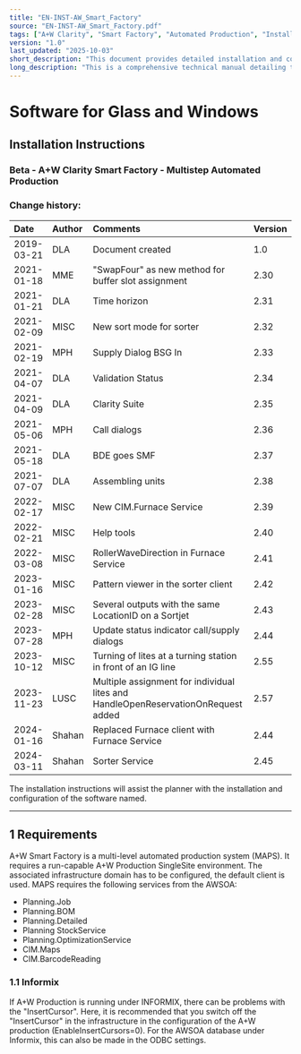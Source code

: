 ```yaml
---
title: "EN-INST-AW_Smart_Factory"
source: "EN-INST-AW_Smart_Factory.pdf"
tags: ["A+W Clarity", "Smart Factory", "Automated Production", "Installation Instructions", "Software", "Glass Manufacturing", "MAPS", "HEGLA Sortjet", "Furnace Control"]
version: "1.0"
last_updated: "2025-10-03"
short_description: "This document provides detailed installation and configuration instructions for the A+W Clarity Smart Factory, a multi-step automated production system for the glass and windows industry. It covers system requirements, database setup, master data configuration, and integration of various components like the HEGLA Sortjet, North-Glass furnace, and shopfloor clients."
long_description: "This is a comprehensive technical manual detailing the setup process for the A+W Clarity Smart Factory - Multistep Automated Production system (MAPS). It is intended for planners and service technicians responsible for installing and configuring the software environment. The document begins with a detailed change history, tracking versions from 1.0 to 2.57. It then outlines the prerequisites, including A+W Production SingleSite environment, specific AWSOA services, and database configurations for Informix. The core of the manual is the 'Installation' section, which guides the user through database schema creation, master data population, and the setup of key services like the MAPS Service, Furnace Service, and Sorter Service. It provides in-depth configuration details for various shopfloor clients, such as the Dynopt Filler Client for optimization, the HEGLA Sortjet Client for sorting, and the North-Glass furnace client. The manual explains the intricacies of the ticket and lite status system within the Smart Factory, the structure of the production timeline, and how to handle events like breaks and remakes. It also covers the user interface, including call and supply dialogs, and the connection to the A+W Production PDC for booking and status updates. The document is rich with technical details, including SQL scripts, XML configuration examples, and screenshots of administrative interfaces."
---
```


# Software for Glass and Windows
## Installation Instructions
### Beta - A+W Clarity Smart Factory - Multistep Automated Production

### Change history:

| Date | Author | Comments | Version |
| :--- | :--- | :--- | :--- |
| 2019-03-21 | DLA | Document created | 1.0 |
| 2021-01-18 | ΜΜΕ | "SwapFour" as new method for buffer slot assignment | 2.30 |
| 2021-01-21 | DLA | Time horizon | 2.31 |
| 2021-02-09 | MISC | New sort mode for sorter | 2.32 |
| 2021-02-19 | MPH | Supply Dialog BSG In | 2.33 |
| 2021-04-07 | DLA | Validation Status | 2.34 |
| 2021-04-09 | DLA | Clarity Suite | 2.35 |
| 2021-05-06 | MPH | Call dialogs | 2.36 |
| 2021-05-18 | DLA | BDE goes SMF | 2.37 |
| 2021-07-07 | DLA | Assembling units | 2.38 |
| 2022-02-17 | MISC | New CIM.Furnace Service | 2.39 |
| 2022-02-21 | MISC | Help tools | 2.40 |
| 2022-03-08 | MISC | RollerWaveDirection in Furnace Service | 2.41 |
| 2023-01-16 | MISC | Pattern viewer in the sorter client | 2.42 |
| 2023-02-28 | MISC | Several outputs with the same LocationID on a Sortjet | 2.43 |
| 2023-07-28 | MPH | Update status indicator call/supply dialogs | 2.44 |
| 2023-10-12 | MISC | Turning of lites at a turning station in front of an IG line | 2.55 |
| 2023-11-23 | LUSC | Multiple assignment for individual lites and HandleOpenReservationOnRequest added | 2.57 |
| 2024-01-16 | Shahan | Replaced Furnace client with Furnace Service | 2.44 |
| 2024-03-11 | Shahan | Sorter Service | 2.45 |

The installation instructions will assist the planner with the installation and configuration of the software named.

---

## 1 Requirements
A+W Smart Factory is a multi-level automated production system (MAPS). It requires a run-capable A+W Production SingleSite environment.
The associated infrastructure domain has to be configured, the default client is used.
MAPS requires the following services from the AWSOA:
- Planning.Job
- Planning.BOM
- Planning.Detailed
- Planning StockService
- Planning.OptimizationService
- CIM.Maps
- CIM.BarcodeReading

### 1.1 Informix
If A+W Production is running under INFORMIX, there can be problems with the "InsertCursor". Here, it is recommended that you switch off the "InsertCursor" in the infrastructure in the configuration of the A+W production (EnableInsertCursors=0). For the AWSOA database under Informix, this can also be made in the ODBC settings.


